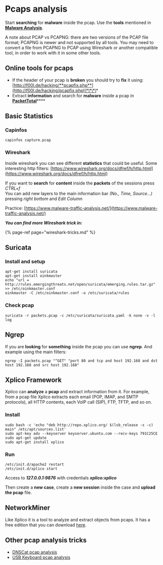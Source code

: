 # Pcaps analysis

Start **searching** for **malware** inside the pcap. Use the **tools** mentioned in [**Malware Analysis**](../malware-analysis.md).

A note about PCAP vs PCAPNG: there are two versions of the PCAP file format; PCAPNG is newer and not supported by all tools. You may need to convert a file from PCAPNG to PCAP using Wireshark or another compatible tool, in order to work with it in some other tools.

## Online tools for pcaps

* If the header of your pcap is **broken** you should try to **fix** it using: [http://f00l.de/hacking/**pcapfix.php**](http://f00l.de/hacking/pcapfix.php)\*\*\*\*
* Extract **information** and search for **malware** inside a pcap in [**PacketTotal**](https://packettotal.com/)\*\*\*\*

## Basic Statistics

### Capinfos

```text
capinfos capture.pcap
```

### Wireshark

Inside wireshark you can see different **statistics** that could be useful. Some interesting http filters: [https://www.wireshark.org/docs/dfref/h/http.html](https://www.wireshark.org/docs/dfref/h/http.html)

If you want to **search** for **content** inside the **packets** of the sessions press _CTRL+f_  
You can add new layers to the main information bar _\(No., Time, Source...\)_ pressing _right bottom_ and _Edit Column_

Practice: [https://www.malware-traffic-analysis.net/](https://www.malware-traffic-analysis.net/)

_**You can find more Wireshark trick in:**_

{% page-ref page="wireshark-tricks.md" %}

## Suricata

### Install and setup

```text
apt-get install suricata
apt-get install oinkmaster
echo "url = http://rules.emergingthreats.net/open/suricata/emerging.rules.tar.gz" >> /etc/oinkmaster.conf
oinkmaster -C /etc/oinkmaster.conf -o /etc/suricata/rules
```

### Check pcap

```text
suricata -r packets.pcap -c /etc/suricata/suricata.yaml -k none -v -l log
```

## Ngrep

If you are **looking** for **something** inside the pcap you can use **ngrep**. And example using the main filters:

```text
ngrep -I packets.pcap "^GET" "port 80 and tcp and host 192.168 and dst host 192.168 and src host 192.168"
```

## Xplico Framework

Xplico can **analyze** a **pcap** and extract information from it. For example, from a pcap file Xplico extracts each email \(POP, IMAP, and SMTP protocols\), all HTTP contents, each VoIP call \(SIP\), FTP, TFTP, and so on.

### Install

```text
sudo bash -c 'echo "deb http://repo.xplico.org/ $(lsb_release -s -c) main" /etc/apt/sources.list'
sudo apt-key adv --keyserver keyserver.ubuntu.com --recv-keys 791C25CE
sudo apt-get update
sudo apt-get install xplico
```

### Run

```text
/etc/init.d/apache2 restart
/etc/init.d/xplico start
```

Access to _**127.0.0.1:9876**_ with credentials _**xplico:xplico**_

Then create a **new case**, create a **new session** inside the case and **upload the pcap** file.

## NetworkMiner

Like Xplico it is a tool to analyze and extract objects from pcaps. It has a free edition that you can download [here](https://www.netresec.com/?page=NetworkMiner).

## Other pcap analysis tricks

* [DNSCat pcap analysis](dnscat-exfiltration.md)
* [USB Keyboard pcap analysis](usb-keyboard-pcap-analysis.md)

